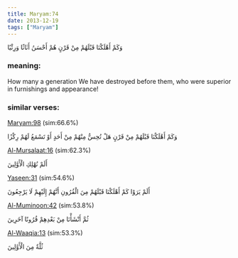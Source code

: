 ```yaml
---
title: Maryam:74
date: 2013-12-19
tags: ["Maryam"]
---
```

وَكَمْ أَهْلَكْنَا قَبْلَهُمْ مِنْ قَرْنٍ هُمْ أَحْسَنُ أَثَاثًا وَرِئْيًا
### meaning: 
How many a generation We have destroyed before them, who were superior in furnishings and appearance!
### similar verses: 

[Maryam:98](/19/98) (sim:66.6%)

وَكَمْ أَهْلَكْنَا قَبْلَهُمْ مِنْ قَرْنٍ هَلْ تُحِسُّ مِنْهُمْ مِنْ أَحَدٍ أَوْ تَسْمَعُ لَهُمْ رِكْزًا

[Al-Mursalaat:16](/77/16) (sim:62.3%)

أَلَمْ نُهْلِكِ الْأَوَّلِينَ

[Yaseen:31](/36/31) (sim:54.6%)

أَلَمْ يَرَوْا كَمْ أَهْلَكْنَا قَبْلَهُمْ مِنَ الْقُرُونِ أَنَّهُمْ إِلَيْهِمْ لَا يَرْجِعُونَ

[Al-Muminoon:42](/23/42) (sim:53.8%)

ثُمَّ أَنْشَأْنَا مِنْ بَعْدِهِمْ قُرُونًا آخَرِينَ

[Al-Waaqia:13](/56/13) (sim:53.3%)

ثُلَّةٌ مِنَ الْأَوَّلِينَ
